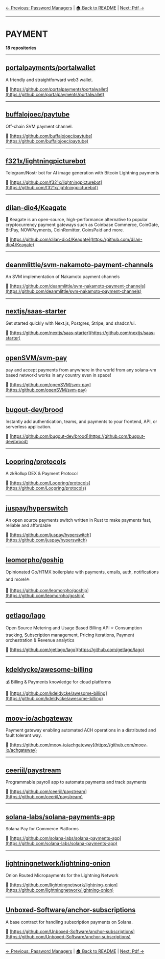 [← Previous: Password Managers](password-managers.txt) | [🏠 Back to README](../README.md) | [Next: Pdf →](pdf.txt)

---

# PAYMENT

**18 repositories**

---

## [portalpayments/portalwallet](https://github.com/portalpayments/portalwallet)

A friendly and straightforward web3 wallet.

🔗 [https://github.com/portalpayments/portalwallet](https://github.com/portalpayments/portalwallet)

---

## [buffalojoec/paytube](https://github.com/buffalojoec/paytube)

Off-chain SVM payment channel.

🔗 [https://github.com/buffalojoec/paytube](https://github.com/buffalojoec/paytube)

---

## [f321x/lightningpicturebot](https://github.com/f321x/lightningpicturebot)

Telegram/Nostr bot for AI image generation with Bitcoin Lightning payments

🔗 [https://github.com/f321x/lightningpicturebot](https://github.com/f321x/lightningpicturebot)

---

## [dilan-dio4/Keagate](https://github.com/dilan-dio4/Keagate)

🔑 Keagate is an open-source, high-performance alternative to popular cryptocurrency payment gateways such as Coinbase Commerce, CoinGate, BitPay, NOWPayments, CoinRemitter, CoinsPaid and more.

🔗 [https://github.com/dilan-dio4/Keagate](https://github.com/dilan-dio4/Keagate)

---

## [deanmlittle/svm-nakamoto-payment-channels](https://github.com/deanmlittle/svm-nakamoto-payment-channels)

An SVM implementation of Nakamoto payment channels

🔗 [https://github.com/deanmlittle/svm-nakamoto-payment-channels](https://github.com/deanmlittle/svm-nakamoto-payment-channels)

---

## [nextjs/saas-starter](https://github.com/nextjs/saas-starter)

Get started quickly with Next.js, Postgres, Stripe, and shadcn/ui.

🔗 [https://github.com/nextjs/saas-starter](https://github.com/nextjs/saas-starter)

---

## [openSVM/svm-pay](https://github.com/openSVM/svm-pay)

pay and accept payments from anywhere in the world from any solana-vm based network!  works in any country even in space!

🔗 [https://github.com/openSVM/svm-pay](https://github.com/openSVM/svm-pay)

---

## [bugout-dev/brood](https://github.com/bugout-dev/brood)

Instantly add authentication, teams, and payments to your frontend, API, or serverless application.

🔗 [https://github.com/bugout-dev/brood](https://github.com/bugout-dev/brood)

---

## [Loopring/protocols](https://github.com/Loopring/protocols)

A zkRollup DEX & Payment Protocol

🔗 [https://github.com/Loopring/protocols](https://github.com/Loopring/protocols)

---

## [juspay/hyperswitch](https://github.com/juspay/hyperswitch)

An open source payments switch written in Rust to make payments fast, reliable and affordable

🔗 [https://github.com/juspay/hyperswitch](https://github.com/juspay/hyperswitch)

---

## [leomorpho/goship](https://github.com/leomorpho/goship)

Opinionated Go/HTMX boilerplate with payments, emails, auth, notifications and more!⛵️

🔗 [https://github.com/leomorpho/goship](https://github.com/leomorpho/goship)

---

## [getlago/lago](https://github.com/getlago/lago)

Open Source Metering and Usage Based Billing API ⭐️ Consumption tracking, Subscription management, Pricing iterations, Payment orchestration & Revenue analytics

🔗 [https://github.com/getlago/lago](https://github.com/getlago/lago)

---

## [kdeldycke/awesome-billing](https://github.com/kdeldycke/awesome-billing)

💰 Billing & Payments knowledge for cloud platforms

🔗 [https://github.com/kdeldycke/awesome-billing](https://github.com/kdeldycke/awesome-billing)

---

## [moov-io/achgateway](https://github.com/moov-io/achgateway)

Payment gateway enabling automated ACH operations in a distributed and fault tolerant way.

🔗 [https://github.com/moov-io/achgateway](https://github.com/moov-io/achgateway)

---

## [ceeriil/paystream](https://github.com/ceeriil/paystream)

Programmable payroll app to automate payments and track payments

🔗 [https://github.com/ceeriil/paystream](https://github.com/ceeriil/paystream)

---

## [solana-labs/solana-payments-app](https://github.com/solana-labs/solana-payments-app)

Solana Pay for Commerce Platforms

🔗 [https://github.com/solana-labs/solana-payments-app](https://github.com/solana-labs/solana-payments-app)

---

## [lightningnetwork/lightning-onion](https://github.com/lightningnetwork/lightning-onion)

Onion Routed Micropayments for the Lightning Network

🔗 [https://github.com/lightningnetwork/lightning-onion](https://github.com/lightningnetwork/lightning-onion)

---

## [Unboxed-Software/anchor-subscriptions](https://github.com/Unboxed-Software/anchor-subscriptions)

A base contract for handling subscription payments on Solana.

🔗 [https://github.com/Unboxed-Software/anchor-subscriptions](https://github.com/Unboxed-Software/anchor-subscriptions)

---


[← Previous: Password Managers](password-managers.txt) | [🏠 Back to README](../README.md) | [Next: Pdf →](pdf.txt)
